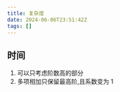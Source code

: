```yaml
---
title: 复杂度
date: 2024-06-06T23:51:42Z
tags: []
---
```


## 时间

1. 可以只考虑阶数高的部分
2. 多项相加只保留最高阶,且系数变为 1
